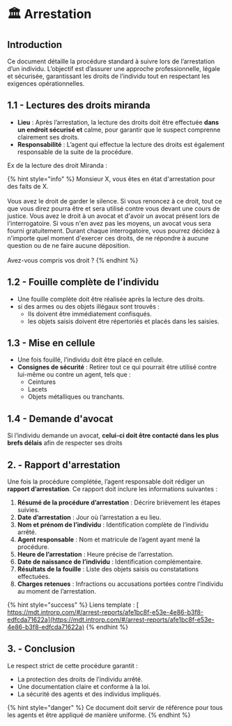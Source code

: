# 🏛️ Arrestation

## Introduction

Ce document détaille la procédure standard à suivre lors de l’arrestation d’un individu. L’objectif est d’assurer une approche professionnelle, légale et sécurisée, garantissant les droits de l’individu tout en respectant les exigences opérationnelles.

## 1.1 - Lectures des droits miranda

* **Lieu** : Après l’arrestation, la lecture des droits doit être effectuée **dans un endroit sécurisé et** calme, pour garantir que le suspect comprenne clairement ses droits.
* **Responsabilité** : L’agent qui effectue la lecture des droits est également responsable de la suite de la procédure.

Ex de la lecture des droit Miranda :&#x20;

{% hint style="info" %}
Monsieur X, vous êtes en état d'arrestation pour des faits de X.\
\
Vous avez le droit de garder le silence. Si vous renoncez à ce droit, tout ce que vous direz pourra être et sera utilisé contre vous devant une cours de justice. Vous avez le droit à un avocat et d'avoir un avocat présent lors de l'interrogatoire. Si vous n'en avez pas les moyens, un avocat vous sera fourni gratuitement. Durant chaque interrogatoire, vous pourrez décidez à n'importe quel moment d'exercer ces droits, de ne répondre à aucune question ou de ne faire aucune déposition.\
\
Avez-vous compris vos droit ?
{% endhint %}

## 1.2 - Fouille complète de l'individu

* Une fouille complète doit être réalisée après la lecture des droits.
* si des armes ou des objets illégaux sont trouvés :&#x20;
  * Ils doivent être immédiatement confisqués.
  * les objets saisis doivent être répertoriés et placés dans les saisies.

## 1.3 - Mise en cellule

* Une fois fouillé, l’individu doit être placé en cellule.
* **Consignes de sécurité** : Retirer tout ce qui pourrait être utilisé contre lui-même ou contre un agent, tels que :
  * Ceintures
  * Lacets
  * Objets métalliques ou tranchants.

## 1.4 - Demande d'avocat

Si l’individu demande un avocat, **celui-ci doit être contacté dans les plus brefs délais** afin de respecter ses droits

## 2. - Rapport d'arrestation

Une fois la procédure complétée, l’agent responsable doit rédiger un **rapport d’arrestation**. Ce rapport doit inclure les informations suivantes :

1. **Résumé de la procédure d’arrestation** : Décrire brièvement les étapes suivies.
2. **Date d’arrestation** : Jour où l’arrestation a eu lieu.
3. **Nom et prénom de l’individu** : Identification complète de l’individu arrêté.
4. **Agent responsable** : Nom et matricule de l’agent ayant mené la procédure.
5. **Heure de l’arrestation** : Heure précise de l’arrestation.
6. **Date de naissance de l’individu** : Identification complémentaire.
7. **Résultats de la fouille** : Liste des objets saisis ou constatations effectuées.
8. **Charges retenues** : Infractions ou accusations portées contre l’individu au moment de l’arrestation.

{% hint style="success" %}
Liens template : [\
https://mdt.introrp.com/#/arrest-reports/afe1bc8f-e53e-4e86-b3f8-edfcda71622a](https://mdt.introrp.com/#/arrest-reports/afe1bc8f-e53e-4e86-b3f8-edfcda71622a)
{% endhint %}

## 3. - Conclusion

Le respect strict de cette procédure garantit :

* La protection des droits de l’individu arrêté.
* Une documentation claire et conforme à la loi.
* La sécurité des agents et des individus impliqués.

{% hint style="danger" %}
Ce document doit servir de référence pour tous les agents et être appliqué de manière uniforme.
{% endhint %}









